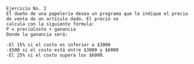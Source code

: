     Ejercicio No. 2
    El dueño de una papelería desea un programa que le indique el precio de venta de un artículo dado. El precio se
    calcula con la siguiente fórmula:
    P = precioCosto + ganancia
    Donde la ganancia será:
    
    -El 15% si el costo es inferior a $3000
    -$500 si el costo está entre $3000 y $6000
    -El 25% si el costo supera los $6000.